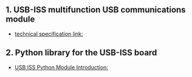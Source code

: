 ## 1. USB-ISS multifunction USB communications module
  - [technical specification link:](https://www.robot-electronics.co.uk/htm/usb_iss_tech.htm)
## 2. Python library for the USB-ISS board
  - [USB ISS Python Module Introduction:](https://usb-iss.readthedocs.io/en/latest/)

